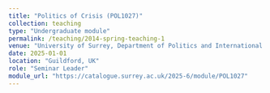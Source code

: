 ```yaml
---
title: "Politics of Crisis (POL1027)"
collection: teaching
type: "Undergraduate module"
permalink: /teaching/2014-spring-teaching-1
venue: "University of Surrey, Department of Politics and International Relations"
date: 2025-01-01
location: "Guildford, UK"
role: "Seminar Leader"
module_url: "https://catalogue.surrey.ac.uk/2025-6/module/POL1027"
---
```

